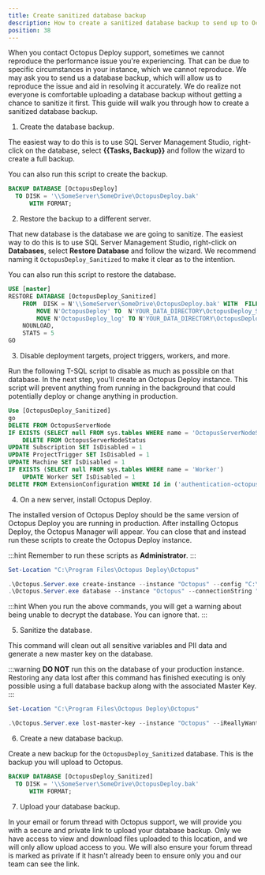 ```yaml
---
title: Create sanitized database backup
description: How to create a sanitized database backup to send up to Octopus Support.
position: 38
---
```


When you contact Octopus Deploy support, sometimes we cannot reproduce the performance issue you're experiencing. That can be due to specific circumstances in your instance, which we cannot reproduce. We may ask you to send us a database backup, which will allow us to reproduce the issue and aid in resolving it accurately. We do realize not everyone is comfortable uploading a database backup without getting a chance to sanitize it first.  This guide will walk you through how to create a sanitized database backup.

1. Create the database backup.

The easiest way to do this is to use SQL Server Management Studio, right-click on the database, select **{{Tasks, Backup}}** and follow the wizard to create a full backup.  

You can also run this script to create the backup.

```sql
BACKUP DATABASE [OctopusDeploy]
  TO DISK = '\\SomeServer\SomeDrive\OctopusDeploy.bak'
      WITH FORMAT;
```

2. Restore the backup to a different server.

That new database is the database we are going to sanitize.  The easiest way to do this is to use SQL Server Management Studio, right-click on **Databases**, select **Restore Database** and follow the wizard.  We recommend naming it `OctopusDeploy_Sanitized` to make it clear as to the intention.

You can also run this script to restore the database.

```sql
USE [master]
RESTORE DATABASE [OctopusDeploy_Sanitized] 
    FROM  DISK = N'\\SomeServer\SomeDrive\OctopusDeploy.bak' WITH  FILE = 2,  
        MOVE N'OctopusDeploy' TO  N'YOUR_DATA_DIRECTORY\OctopusDeploy_Sanitized.mdf',  
        MOVE N'OctopusDeploy_log' TO N'YOUR_DATA_DIRECTORY\OctopusDeploy_Sanitized_log.ldf',  
    NOUNLOAD,  
    STATS = 5
GO
```

3. Disable deployment targets, project triggers, workers, and more.

Run the following T-SQL script to disable as much as possible on that database.  In the next step, you'll create an Octopus Deploy instance.  This script will prevent anything from running in the background that could potentially deploy or change anything in production.

```sql
Use [OctopusDeploy_Sanitized]
go
DELETE FROM OctopusServerNode
IF EXISTS (SELECT null FROM sys.tables WHERE name = 'OctopusServerNodeStatus')
    DELETE FROM OctopusServerNodeStatus
UPDATE Subscription SET IsDisabled = 1
UPDATE ProjectTrigger SET IsDisabled = 1
UPDATE Machine SET IsDisabled = 1
IF EXISTS (SELECT null FROM sys.tables WHERE name = 'Worker')
    UPDATE Worker SET IsDisabled = 1
DELETE FROM ExtensionConfiguration WHERE Id in ('authentication-octopusid', 'jira-integration')
```

4. On a new server, install Octopus Deploy.

The installed version of Octopus Deploy should be the same version of Octopus Deploy you are running in production.  After installing Octopus Deploy, the Octopus Manager will appear.  You can close that and instead run these scripts to create the Octopus Deploy instance.

:::hint
Remember to run these scripts as **Administrator**.
:::

```powershell
Set-Location "C:\Program Files\Octopus Deploy\Octopus"

.\Octopus.Server.exe create-instance --instance "Octopus" --config "C:\Octopus\OctopusServer.config" --serverNodeName "Sanitized"
.\Octopus.Server.exe database --instance "Octopus" --connectionString "Data Source=YOURSERVER;Initial Catalog=OctopusDeploy_Sanitized;Integrated Security=False;User ID=YOURUSER;Password=YOURPASSWORD"
```

:::hint
When you run the above commands, you will get a warning about being unable to decrypt the database.  You can ignore that.
:::

5. Sanitize the database.

This command will clean out all sensitive variables and PII data and generate a new master key on the database.  

:::warning
**DO NOT** run this on the database of your production instance.  Restoring any data lost after this command has finished executing is only possible using a full database backup along with the associated Master Key.
:::

```powershell
Set-Location "C:\Program Files\Octopus Deploy\Octopus"

.\Octopus.Server.exe lost-master-key --instance "Octopus" --iReallyWantToResetAllMySensitiveData --upgradeDatabase --scrubPii --iHaveBackedUpMyDatabase
```

6. Create a new database backup.

Create a new backup for the `OctopusDeploy_Sanitized` database.  This is the backup you will upload to Octopus.

```sql
BACKUP DATABASE [OctopusDeploy_Sanitized]
  TO DISK = '\\SomeServer\SomeDrive\OctopusDeploy.bak'
      WITH FORMAT;
```

7. Upload your database backup.

In your email or forum thread with Octopus support, we will provide you with a secure and private link to upload your database backup. Only we have access to view and download files uploaded to this location, and we will only allow upload access to you. We will also ensure your forum thread is marked as private if it hasn't already been to ensure only you and our team can see the link.
